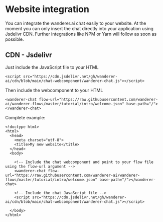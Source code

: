 # Website integration
You can integrate the wanderer.ai chat easily to your website. At the moment you can only insert the chat directly into your application using Jsdelivr CDN. Further integrations like NPM or Yarn will follow as soon as possible.

## CDN - Jsdelivr
Just include the JavaScript file to your HTML
```
<script src="https://cdn.jsdelivr.net/gh/wanderer-ai/cdn/blob/main/chat-webcomponent/wanderer-chat.js"></script>
```

Then include the webcomponent to your HTML
```
<wanderer-chat flow-url="https://raw.githubusercontent.com/wanderer-ai/wanderer-flows/master/tutorial/intro/welcome.json" base-path="/"></wanderer-chat>
```

Complete example:

```
<!doctype html>
<html>
  <head>
    <meta charset="utf-8">
    <title>My new website</title>
  </head>
  <body>

    <!-- Include the chat webcomponent and point to your flow file using the flow-url argument -->
    <wanderer-chat flow-url="https://raw.githubusercontent.com/wanderer-ai/wanderer-flows/master/tutorial/intro/welcome.json" base-path="/"></wanderer-chat>

    <!-- Include the chat JavaScript file -->
    <script src="https://cdn.jsdelivr.net/gh/wanderer-ai/cdn/blob/main/chat-webcomponent/wanderer-chat.js"></script>

  </body>
</html>
```
